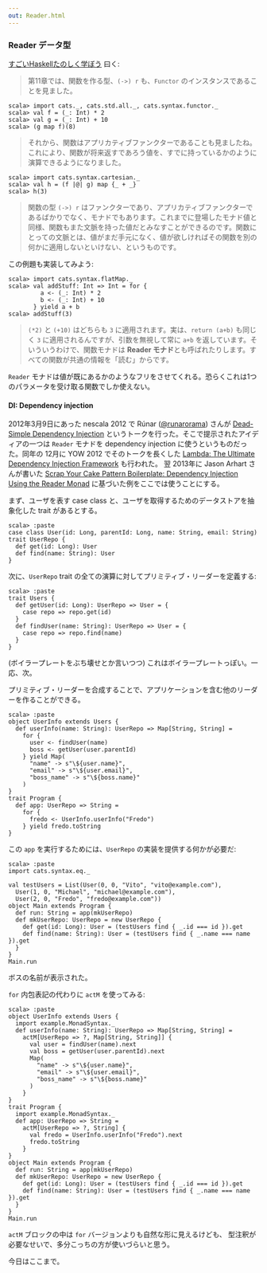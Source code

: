 ```yaml
---
out: Reader.html
---
```


  [@runarorama]: https://twitter.com/runarorama
  [@jarhart]: https://twitter.com/jarhart
  [dsdi]: http://functionaltalks.org/2013/06/17/runar-oli-bjarnason-dead-simple-dependency-injection/
  [ltudif]: https://yow.eventer.com/yow-2012-1012/lambda-the-ultimate-dependency-injection-framework-by-runar-bjarnason-1277
  [sycpb]: http://blog.originate.com/blog/2013/10/21/reader-monad-for-dependency-injection/

### Reader データ型

[すごいHaskellたのしく学ぼう](http://www.amazon.co.jp/dp/4274068854) 曰く:

> 第11章では、関数を作る型、`(->) r` も、`Functor` のインスタンスであることを見ました。

```console:new
scala> import cats._, cats.std.all._, cats.syntax.functor._
scala> val f = (_: Int) * 2
scala> val g = (_: Int) + 10
scala> (g map f)(8)
```

> それから、関数はアプリカティブファンクターであることも見ましたね。これにより、関数が将来返すであろう値を、すでに持っているかのように演算できるようになりました。

```console
scala> import cats.syntax.cartesian._
scala> val h = (f |@| g) map {_ + _}
scala> h(3)
```

> 関数の型 `(->) r` はファンクターであり、アプリカティブファンクターであるばかりでなく、モナドでもあります。これまでに登場したモナド値と同様、関数もまた文脈を持った値だとみなすことができるのです。関数にとっての文脈とは、値がまだ手元になく、値が欲しければその関数を別の何かに適用しないといけない、というものです。

この例題も実装してみよう:

```console
scala> import cats.syntax.flatMap._
scala> val addStuff: Int => Int = for {
         a <- (_: Int) * 2
         b <- (_: Int) + 10
       } yield a + b
scala> addStuff(3)
```

> `(*2)` と `(+10)` はどちらも `3` に適用されます。実は、`return (a+b)` も同じく `3` に適用されるんですが、引数を無視して常に `a+b` を返しています。そいういうわけで、関数モナドは **Reader モナド**とも呼ばれたりします。すべての関数が共通の情報を「読む」からです。

`Reader` モナドは値が既にあるかのようなフリをさせてくれる。恐らくこれは1つのパラメータを受け取る関数でしか使えない。

#### DI: Dependency injection

2012年3月9日にあった nescala 2012 で Rúnar ([@runarorama][@runarorama]) さんが
[Dead-Simple Dependency Injection][dsdi]
というトークを行った。そこで提示されたアイディアの一つは `Reader` モナドを dependency injection
に使うというものだった。同年の 12月に YOW 2012 でそのトークを長くした
[Lambda: The Ultimate Dependency Injection Framework][ltudif]
も行われた。
翌 2013年に Jason Arhart さんが書いた
[Scrap Your Cake Pattern Boilerplate: Dependency Injection Using the Reader Monad][sycpb]
に基づいた例をここでは使うことにする。

まず、ユーザを表す case class と、ユーザを取得するためのデータストアを抽象化した trait があるとする。

```console
scala> :paste
case class User(id: Long, parentId: Long, name: String, email: String)
trait UserRepo {
  def get(id: Long): User
  def find(name: String): User
}
```

次に、`UserRepo` trait の全ての演算に対してプリミティブ・リーダーを定義する:

```console
scala> :paste
trait Users {
  def getUser(id: Long): UserRepo => User = {
    case repo => repo.get(id)
  }
  def findUser(name: String): UserRepo => User = {
    case repo => repo.find(name)
  }
}
```

(ボイラープレートをぶち壊せとか言いつつ) これはボイラープレートっぽい。一応、次。

プリミティブ・リーダーを合成することで、アプリケーションを含む他のリーダーを作ることができる。

```console
scala> :paste
object UserInfo extends Users {
  def userInfo(name: String): UserRepo => Map[String, String] =
    for {
      user <- findUser(name)
      boss <- getUser(user.parentId)
    } yield Map(
      "name" -> s"\${user.name}",
      "email" -> s"\${user.email}",
      "boss_name" -> s"\${boss.name}"
    )
}
trait Program {
  def app: UserRepo => String =
    for {
      fredo <- UserInfo.userInfo("Fredo")
    } yield fredo.toString
}
```

この `app` を実行するためには、`UserRepo` の実装を提供する何かが必要だ:

```console
scala> :paste
import cats.syntax.eq._

val testUsers = List(User(0, 0, "Vito", "vito@example.com"),
  User(1, 0, "Michael", "michael@example.com"),
  User(2, 0, "Fredo", "fredo@example.com"))
object Main extends Program {
  def run: String = app(mkUserRepo)
  def mkUserRepo: UserRepo = new UserRepo {
    def get(id: Long): User = (testUsers find { _.id === id }).get
    def find(name: String): User = (testUsers find { _.name === name }).get
  }
}
Main.run
```

ボスの名前が表示された。

`for` 内包表記の代わりに `actM` を使ってみる:

```console
scala> :paste
object UserInfo extends Users {
  import example.MonadSyntax._
  def userInfo(name: String): UserRepo => Map[String, String] =
    actM[UserRepo => ?, Map[String, String]] {
      val user = findUser(name).next
      val boss = getUser(user.parentId).next
      Map(
        "name" -> s"\${user.name}",
        "email" -> s"\${user.email}",
        "boss_name" -> s"\${boss.name}"
      )
    }
}
trait Program {
  import example.MonadSyntax._
  def app: UserRepo => String =
    actM[UserRepo => ?, String] {
      val fredo = UserInfo.userInfo("Fredo").next
      fredo.toString
    }
}
object Main extends Program {
  def run: String = app(mkUserRepo)
  def mkUserRepo: UserRepo = new UserRepo {
    def get(id: Long): User = (testUsers find { _.id === id }).get
    def find(name: String): User = (testUsers find { _.name === name }).get
  }
}
Main.run
```

`actM` ブロックの中は `for` バージョンよりも自然な形に見えるけども、
型注釈が必要なせいで、多分こっちの方が使いづらいと思う。

今日はここまで。

